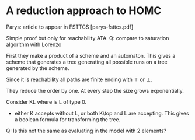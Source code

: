 # A reduction approach to HOMC

Parys: article to appear in FSTTCS [parys-fsttcs.pdf]

Simple proof but only for reachability ATA. 
Q: compare to saturation algorithm with Lorenzo

First they make a product of a scheme and an automaton. This gives a scheme that
generates a tree generating all possible runs on a tree generated by the scheme.

Since it is reachability all paths	are finite ending with $\top$ or $\bot$.

They reduce the order by one. At every step the size grows exponentially.

Consider KL where is L of type 0. 
* either K accepts without L, or both K\top and L are accepting. This gives a
  boolean formula for transforming the tree.
  
Q: Is this not the same as evaluating in the model with 2 elements?


